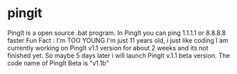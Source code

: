 # pingit
PingIt is a open source .bat program.
In PingIt you can ping 1.1.1.1 or 8.8.8.8 faster
Fun Fact : I'm TOO YOUNG I'm just 11 years old, i just like coding
I am currently working on PingIt v1.1 version for about 2 weeks and its not finished yet. So maybe 5 days later i will launch PingIt v.1.1 beta version. The code name of PingIt Beta is "v1.1b"
